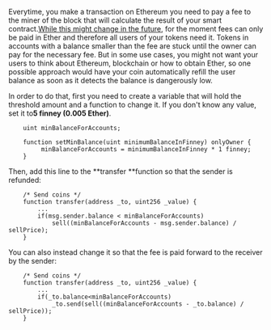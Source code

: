 Everytime, you make a transaction on Ethereum you need to pay a fee to the miner of the block that will calculate the result of your smart contract.[While this might change in the future](https://github.com/ethereum/EIPs/issues/28), for the moment fees can only be paid in Ether and therefore all users of your tokens need it. Tokens in accounts with a balance smaller than the fee are stuck until the owner can pay for the necessary fee. But in some use cases, you might not want your users to think about Ethereum, blockchain or how to obtain Ether, so one possible approach would have your coin automatically refill the user balance as soon as it detects the balance is dangerously low.

In order to do that, first you need to create a variable that will hold the threshold amount and a function to change it. If you don't know any value, set it to**5 finney \(0.005 Ether\)**.

```
    uint minBalanceForAccounts;

    function setMinBalance(uint minimumBalanceInFinney) onlyOwner {
         minBalanceForAccounts = minimumBalanceInFinney * 1 finney;
    }
```

Then, add this line to the **transfer **function so that the sender is refunded:

```
    /* Send coins */
    function transfer(address _to, uint256 _value) {
        ...
        if(msg.sender.balance < minBalanceForAccounts)
            sell((minBalanceForAccounts - msg.sender.balance) / sellPrice);
    }
```

You can also instead change it so that the fee is paid forward to the receiver by the sender:

```
    /* Send coins */
    function transfer(address _to, uint256 _value) {
        ...
        if(_to.balance<minBalanceForAccounts)
            _to.send(sell((minBalanceForAccounts - _to.balance) / sellPrice));
    }
```



